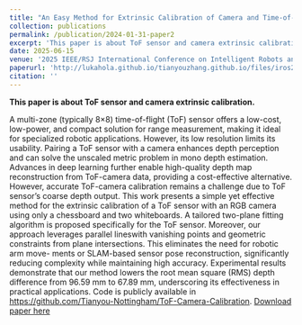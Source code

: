 ```yaml
---
title: "An Easy Method for Extrinsic Calibration of Camera and Time-of-Flight Sensor  	"
collection: publications
permalink: /publication/2024-01-31-paper2
excerpt: 'This paper is about ToF sensor and camera extrinsic calibration.'
date: 2025-06-15
venue: '2025 IEEE/RSJ International Conference on Intelligent Robots and Systems (IROS).'
paperurl: 'http://lukahola.github.io/tianyouzhang.github.io/files/iros2025.pdf'
citation: ''
---
```

**This paper is about ToF sensor and camera extrinsic calibration.**

A multi-zone (typically 8×8) time-of-flight (ToF) sensor offers a low-cost, low-power, and compact solution for range measurement, making it ideal for specialized robotic applications. However, its low resolution limits its usability. Pairing a ToF sensor with a camera enhances depth perception and can solve the unscaled metric problem in mono depth estimation. Advances in deep learning further enable high-quality depth map reconstruction from ToF-camera data, providing a cost-effective alternative. However, accurate ToF-camera calibration remains a challenge due to ToF sensor’s coarse depth output. This work presents a simple yet effective method for the extrinsic calibration of a ToF sensor with an RGB camera using only a chessboard and two whiteboards. A tailored two-plane fitting algorithm is proposed specifically for the ToF sensor. Moreover, our approach leverages parallel lineswith vanishing points and geometric constraints from plane intersections. This eliminates the need for robotic arm move- ments or SLAM-based sensor pose reconstruction, significantly reducing complexity while maintaining high accuracy. Experimental results demonstrate that our method lowers the root mean square (RMS) depth difference from 96.59 mm to 67.89 mm, underscoring its effectiveness in practical applications. Code is publicly available in https://github.com/Tianyou-Nottingham/ToF-Camera-Calibration.
[Download paper here](http://lukahola.github.io/tianyouzhang.github.io/files/iros2025.pdf)
